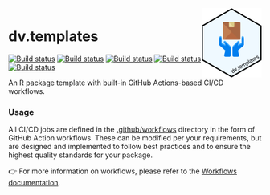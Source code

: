 <img src="inst/repo-logo.svg" align="right" height="138" alt="" />

# dv.templates

[![Build status](https://github.com/boehringer-ingelheim/dv.templates/actions/workflows/check.yml/badge.svg)](https://github.com/boehringer-ingelheim/dv.templates/actions/workflows/check.yml?query=workflow)
[![Build status](https://github.com/boehringer-ingelheim/dv.templates/actions/workflows/gitleaks.yml/badge.svg)](https://github.com/boehringer-ingelheim/dv.templates/actions/workflows/gitleaks.yml?query=workflow)
[![Build status](https://github.com/boehringer-ingelheim/dv.templates/actions/workflows/lintr.yml/badge.svg)](https://github.com/boehringer-ingelheim/dv.templates/actions/workflows/lintr.yml?query=workflow)
[![Build status](https://github.com/boehringer-ingelheim/dv.templates/actions/workflows/pkgdown.yml/badge.svg)](https://github.com/boehringer-ingelheim/dv.templates/actions/workflows/pkgdown.yml?query=workflow)
[![Build status](https://github.com/boehringer-ingelheim/dv.templates/actions/workflows/roxygen.yml/badge.svg)](https://github.com/boehringer-ingelheim/dv.templates/actions/workflows/roxygen.yml?query=workflow)

An R package template with built-in GitHub Actions-based CI/CD workflows.

### Usage

All CI/CD jobs are defined in the [.github/workflows](https://github.com/boehringer-ingelheim/dv.templates/blob/main/.github/workflows) directory in the form of GitHub Action workflows. These can be modified per your requirements, but are designed and implemented to follow best practices and to ensure the highest quality standards for your package.

👉 For more information on workflows, please refer to the [Workflows documentation](./workflows.md).
